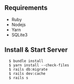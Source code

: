 ## Requirements
* Ruby
* Nodejs
* Yarn
* SQLite3

## Install & Start Server
```
  $ bundle install
  $ yarn install --check-files
  $ rails db:migrate
  $ rails dev:cache
  $ rails s
```
